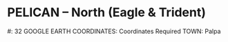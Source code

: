 # PELICAN – North (Eagle & Trident)

#: 32
GOOGLE EARTH COORDINATES: Coordinates Required
TOWN: Palpa